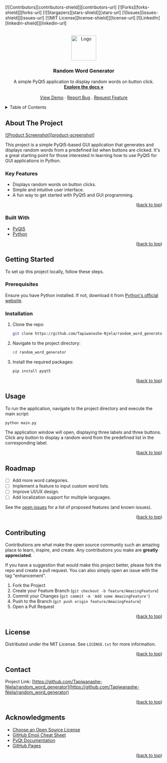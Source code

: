 <!-- Improved compatibility of back to top link: See: https://github.com/othneildrew/Best-README-Template/pull/73 -->
<a id="readme-top"></a>

<!-- PROJECT SHIELDS -->
[![Contributors][contributors-shield]][contributors-url]
[![Forks][forks-shield]][forks-url]
[![Stargazers][stars-shield]][stars-url]
[![Issues][issues-shield]][issues-url]
[![MIT License][license-shield]][license-url]
[![LinkedIn][linkedin-shield]][linkedin-url]

<!-- PROJECT LOGO -->
<br />
<div align="center">
  <a href="https://github.com/Tapiwanashe-Njela/random_word_generator">
    <img src="Pictures/Screenshot 2024-07-28 121243" alt="Logo" width="80" height="80">
  </a>

  <h3 align="center">Random Word Generator</h3>

  <p align="center">
    A simple PyQt5 application to display random words on button click.
    <br />
    <a href="https://github.com/Tapiwanashe-Njela/random_word_generator"><strong>Explore the docs »</strong></a>
    <br />
    <br />
    <a href="https://github.com/Tapiwanashe-Njela/random_word_generator">View Demo</a>
    ·
    <a href="https://github.com/Tapiwanashe-Njela/random_word_generator/issues">Report Bug</a>
    .
    <a href="https://github.com/Tapiwanashe-Njela/random_word_generator/issues">Request Feature</a>
  </p>
</div>

<!-- TABLE OF CONTENTS -->
<details>
  <summary>Table of Contents</summary>
  <ol>
    <li>
      <a href="#about-the-project">About The Project</a>
      <ul>
        <li><a href="#built-with">Built With</a></li>
      </ul>
    </li>
    <li>
      <a href="#getting-started">Getting Started</a>
      <ul>
        <li><a href="#prerequisites">Prerequisites</a></li>
        <li><a href="#installation">Installation</a></li>
      </ul>
    </li>
    <li><a href="#usage">Usage</a></li>
    <li><a href="#roadmap">Roadmap</a></li>
    <li><a href="#contributing">Contributing</a></li>
    <li><a href="#license">License</a></li>
    <li><a href="#contact">Contact</a></li>
    <li><a href="#acknowledgments">Acknowledgments</a></li>
  </ol>
</details>

<!-- ABOUT THE PROJECT -->
## About The Project

[![Product Screenshot][product-screenshot]](https://github.com/Tapiwanashe-Njela/random_word_generator/blob/main/Pictures/Screenshot%202024-07-28%20121243.png)

This project is a simple PyQt5-based GUI application that generates and displays random words from a predefined list when buttons are clicked. It's a great starting point for those interested in learning how to use PyQt5 for GUI applications in Python.

### Key Features
* Displays random words on button clicks.
* Simple and intuitive user interface.
* A fun way to get started with PyQt5 and GUI programming.

<p align="right">(<a href="#readme-top">back to top</a>)</p>

### Built With

* [PyQt5](https://www.riverbankcomputing.com/software/pyqt/intro)
* [Python](https://www.python.org/)

<p align="right">(<a href="#readme-top">back to top</a>)</p>

<!-- GETTING STARTED -->
## Getting Started

To set up this project locally, follow these steps.

### Prerequisites

Ensure you have Python installed. If not, download it from [Python's official website](https://www.python.org/downloads/).

### Installation

1. Clone the repo:
   ```sh
   git clone https://github.com/Tapiwanashe-Njela/random_word_generator.git
   ```
2. Navigate to the project directory:
   ```sh
   cd random_word_generator
   ```
3. Install the required packages:
   ```sh
   pip install pyqt5
   ```

<p align="right">(<a href="#readme-top">back to top</a>)</p>

<!-- USAGE EXAMPLES -->
## Usage

To run the application, navigate to the project directory and execute the main script:

```sh
python main.py
```

The application window will open, displaying three labels and three buttons. Click any button to display a random word from the predefined list in the corresponding label.

<p align="right">(<a href="#readme-top">back to top</a>)</p>

<!-- ROADMAP -->
## Roadmap

- [ ] Add more word categories.
- [ ] Implement a feature to input custom word lists.
- [ ] Improve UI/UX design.
- [ ] Add localization support for multiple languages.

See the [open issues](https://github.com/Tapiwanashe-Njela/random_word_generator/issues) for a list of proposed features (and known issues).

<p align="right">(<a href="#readme-top">back to top</a>)</p>

<!-- CONTRIBUTING -->
## Contributing

Contributions are what make the open source community such an amazing place to learn, inspire, and create. Any contributions you make are **greatly appreciated**.

If you have a suggestion that would make this project better, please fork the repo and create a pull request. You can also simply open an issue with the tag "enhancement".

1. Fork the Project
2. Create your Feature Branch (`git checkout -b feature/AmazingFeature`)
3. Commit your Changes (`git commit -m 'Add some AmazingFeature'`)
4. Push to the Branch (`git push origin feature/AmazingFeature`)
5. Open a Pull Request

<p align="right">(<a href="#readme-top">back to top</a>)</p>

<!-- LICENSE -->
## License

Distributed under the MIT License. See `LICENSE.txt` for more information.

<p align="right">(<a href="#readme-top">back to top</a>)</p>

<!-- CONTACT -->
## Contact

Project Link: [https://github.com/Tapiwanashe-Njela/random_word_generator](https://github.com/Tapiwanashe-Njela/random_word_generator)

<p align="right">(<a href="#readme-top">back to top</a>)</p>

<!-- ACKNOWLEDGMENTS -->
## Acknowledgments

* [Choose an Open Source License](https://choosealicense.com)
* [GitHub Emoji Cheat Sheet](https://www.webpagefx.com/tools/emoji-cheat-sheet)
* [PyQt Documentation](https://www.riverbankcomputing.com/static/Docs/PyQt5/)
* [GitHub Pages](https://pages.github.com)

<p align="right">(<a href="#readme-top">back to top</a>)</p>


